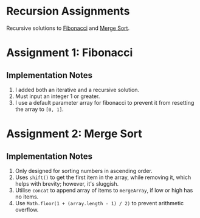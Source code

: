 # Recursion Assignments

Recursive solutions to [Fibonacci](https://en.wikipedia.org/wiki/Fibonacci_number) and [Merge Sort](https://en.wikipedia.org/wiki/Merge_sort).

# Assignment 1: Fibonacci

## Implementation Notes

1. I added both an iterative and a recursive solution.
2. Must input an integer 1 or greater.
3. I use a default parameter array for fibonacci to prevent it from resetting the array to `[0, 1]`.

# Assignment 2: Merge Sort

## Implementation Notes

1. Only designed for sorting numbers in ascending order.
2. Uses `shift()` to get the first item in the array, while removing it, which helps with brevity; however, it's sluggish.
3. Utilise `concat` to append array of items to `mergeArray`, if low or high has no items.
4. Use `Math.floor(1 + (array.length - 1) / 2)` to prevent arithmetic overflow.
